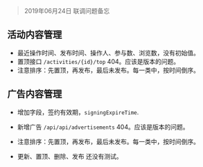> 2019年06月24日 联调问题备忘

## 活动内容管理

- 最近操作时间、发布时间、操作人、参与数、浏览数，没有初始值。
- 置顶接口 `/activities/{id}/top` 404。应该是版本的问题。
- 注意排序：先置顶，再发布，最后未发布。每一类中，按时间倒序。


## 广告内容管理

- 增加字段，签约有效期，`signingExpireTime`.
- 新增广告 `/api/api/advertisements` 404。应该是版本的问题。
- 注意排序：先置顶，再发布，最后未发布。每一类中，按时间倒序。

- 更新、置顶、删除、发布 还没有测试。

